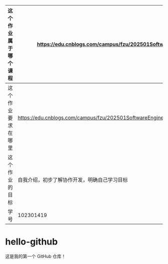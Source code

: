 | 这个作业属于哪个课程 | https://edu.cnblogs.com/campus/fzu/202501SoftwareEngineering |
|-------------------|-----------------|
| 这个作业要求在哪里 | https://edu.cnblogs.com/campus/fzu/202501SoftwareEngineering/homework/13546 |
| 这个作业的目标     | 自我介绍，初步了解协作开发，明确自己学习目标 |
| 学号              | 102301419        |
# hello-github
这是我的第一个 GitHub 仓库！
